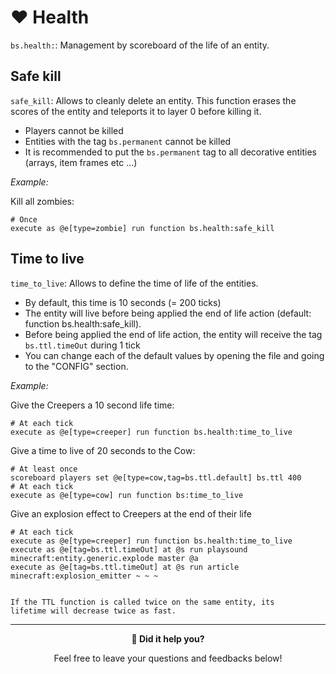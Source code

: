 # ❤️ Health

``bs.health:``: Management by scoreboard of the life of an entity.

## Safe kill

`safe_kill`: Allows to cleanly delete an entity. This function erases the scores of the entity and teleports it to layer 0 before killing it.

* Players cannot be killed
* Entities with the tag `bs.permanent` cannot be killed
* It is recommended to put the `bs.permanent` tag to all decorative entities (arrays, item frames etc ...)

*Example:*

Kill all zombies:

```
# Once
execute as @e[type=zombie] run function bs.health:safe_kill
```

## Time to live

`time_to_live`: Allows to define the time of life of the entities.

* By default, this time is 10 seconds (= 200 ticks)
* The entity will live before being applied the end of life action (default: function bs.health:safe_kill).
* Before being applied the end of life action, the entity will receive the tag ``bs.ttl.timeOut`` during 1 tick
* You can change each of the default values by opening the file and going to the "CONFIG" section.

*Example:*

Give the Creepers a 10 second life time:

```
# At each tick
execute as @e[type=creeper] run function bs.health:time_to_live
```

Give a time to live of 20 seconds to the Cow:

```
# At least once
scoreboard players set @e[type=cow,tag=bs.ttl.default] bs.ttl 400
# At each tick
execute as @e[type=cow] run function bs:time_to_live
```

Give an explosion effect to Creepers at the end of their life

```
# At each tick
execute as @e[type=creeper] run function bs.health:time_to_live
execute as @e[tag=bs.ttl.timeOut] at @s run playsound minecraft:entity.generic.explode master @a
execute as @e[tag=bs.ttl.timeOut] at @s run article minecraft:explosion_emitter ~ ~ ~
```

```{warning}

If the TTL function is called twice on the same entity, its
lifetime will decrease twice as fast.
```

---

<div align=center>

**💬 Did it help you?**

Feel free to leave your questions and feedbacks below!

</div>

<script src="https://giscus.app/client.js"
        data-repo="Gunivers/Glibs"
        data-repo-id="R_kgDOHQjqYg"
        data-category="Documentation"
        data-category-id="DIC_kwDOHQjqYs4CUQpy"
        data-mapping="title"
        data-strict="0"
        data-reactions-enabled="1"
        data-emit-metadata="0"
        data-input-position="bottom"
        data-theme="light"
        data-lang="fr"
        data-loading="lazy"
        crossorigin="anonymous"
        async>
</script>